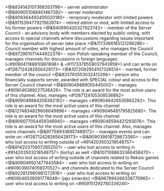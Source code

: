 <@&834143107368353796> - server administrator
<@&909051068401467392> - server moderator
<@&909364493405020180> - temporary moderator with limited powers
<@&911539477921562674> - retired admin or mod, with limited access to his former powers
<@&940690420327923743> - member of the Server Council - an advisory body with members elected by public voting, with access to special channels where discussions regarding issues important for the organisation of server take place
<@&1173366165121286286> - Council member with highest amount of votes, who manages the Council
<@&972961071444922378> - non-Polish-speaking member of the Council, manages channels for discussions in foreign languages (<#909041188810661898> & <#1173378559037943958>) and can write on <#1267124282656428173>
<@&1072092954107326514> - merited, former member of the council
<@&833793553032413266> - person who financially supports server, awarded with SPECIAL colour and access to the Server Council channel
<@&909049889055445002> - manages <#909046389227536426>. The role is an award for the most active users of this channel. Also, manages <#1267124105308536862>
<@&909049864208392192> - manages <#909046426535862282>. This role is an award for the most active users of this channel
<@&1274834829606649896> - manages <#909046481795825685>. The role is an award for the most active users of this channel
<@&909077054459346945> - manages <#909046594421293076>. This role is an award for the most active users of this channel. Also, manages voice channels
<@&977599336957489172> - manages events and can write on <#1267124282656428173>
<@&909039818728673360> - user who lost access to writing outside of <#914203503218548757>
<@&914203758072852501> - user who lost access to writing in <#914203503218548757> (lochy) as well
<@&1071088633366458470> - user who lost access of writing outside of channels related to Reksio games
<@&909049921477443584> - user who lost access to writing on <#909039074059370527> and channels dedicated to the Server Council
<@&922812980981272616> - user who lost access to writing on <#909046538091778048> (jajo śmierdzi)
<@&967894266338770965> - user who lost access to writing on <#909151292780339240>
